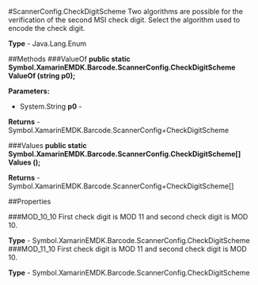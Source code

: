 #ScannerConfig.CheckDigitScheme
Two algorithms are possible for the verification of the second MSI check digit. Select the algorithm used to encode the check digit.

**Type** - Java.Lang.Enum

##Methods
###ValueOf
**public static Symbol.XamarinEMDK.Barcode.ScannerConfig.CheckDigitScheme ValueOf (string p0);**



**Parameters:** 

* System.String **p0** - 

**Returns** - Symbol.XamarinEMDK.Barcode.ScannerConfig+CheckDigitScheme

###Values
**public static Symbol.XamarinEMDK.Barcode.ScannerConfig.CheckDigitScheme[] Values ();**




**Returns** - Symbol.XamarinEMDK.Barcode.ScannerConfig+CheckDigitScheme[]

##Properties

###MOD_10_10
First check digit is MOD 11 and second check digit is MOD 10.

**Type** - Symbol.XamarinEMDK.Barcode.ScannerConfig.CheckDigitScheme
###MOD_11_10
First check digit is MOD 11 and second check digit is MOD 10.

**Type** - Symbol.XamarinEMDK.Barcode.ScannerConfig.CheckDigitScheme


